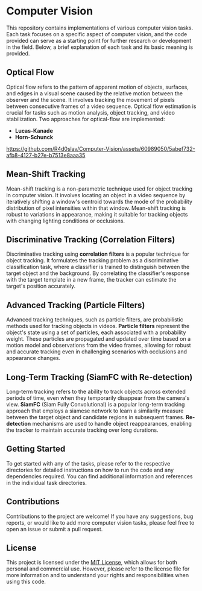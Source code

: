 # Computer Vision

This repository contains implementations of various computer vision tasks. Each task focuses on a specific aspect of computer vision, and the code provided can serve as a starting point for further research or development in the field. Below, a brief explanation of each task and its basic meaning is provided.

## Optical Flow

Optical flow refers to the pattern of apparent motion of objects, surfaces, and edges in a visual scene caused by the relative motion between the observer and the scene. It involves tracking the movement of pixels between consecutive frames of a video sequence. Optical flow estimation is crucial for tasks such as motion analysis, object tracking, and video stabilization. 
Two approaches for optical-flow are implemented: 
- <b>Lucas-Kanade</b>
- <b>Horn-Schunck</b>

https://github.com/R4d0slav/Computer-Vision/assets/60989050/5abef732-afb8-4127-b27e-b7513e8aaa35


## Mean-Shift Tracking

Mean-shift tracking is a non-parametric technique used for object tracking in computer vision. It involves locating an object in a video sequence by iteratively shifting a window's centroid towards the mode of the probability distribution of pixel intensities within that window. Mean-shift tracking is robust to variations in appearance, making it suitable for tracking objects with changing lighting conditions or occlusions.

## Discriminative Tracking (Correlation Filters)

Discriminative tracking using <b>correlation filters</b> is a popular technique for object tracking. It formulates the tracking problem as a discriminative classification task, where a classifier is trained to distinguish between the target object and the background. By correlating the classifier's response with the target template in a new frame, the tracker can estimate the target's position accurately.

## Advanced Tracking (Particle Filters)

Advanced tracking techniques, such as particle filters, are probabilistic methods used for tracking objects in videos. <b>Particle filters</b> represent the object's state using a set of particles, each associated with a probability weight. These particles are propagated and updated over time based on a motion model and observations from the video frames, allowing for robust and accurate tracking even in challenging scenarios with occlusions and appearance changes.

## Long-Term Tracking (SiamFC with Re-detection)

Long-term tracking refers to the ability to track objects across extended periods of time, even when they temporarily disappear from the camera's view. <b>SiamFC</b> (Siam Fully Convolutional) is a popular long-term tracking approach that employs a siamese network to learn a similarity measure between the target object and candidate regions in subsequent frames. <b>Re-detection</b> mechanisms are used to handle object reappearances, enabling the tracker to maintain accurate tracking over long durations.

## Getting Started

To get started with any of the tasks, please refer to the respective directories for detailed instructions on how to run the code and any dependencies required. You can find additional information and references in the individual task directories.

## Contributions

Contributions to the project are welcome! If you have any suggestions, bug reports, or would like to add more computer vision tasks, please feel free to open an issue or submit a pull request.

## License

This project is licensed under the [MIT License](LICENSE), which allows for both personal and commercial use. However, please refer to the license file for more information and to understand your rights and responsibilities when using this code.


